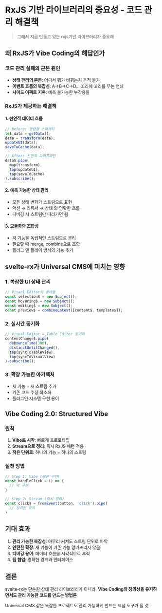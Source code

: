# RxJS 기반 라이브러리의 중요성 - 코드 관리 해결책

> 그래서 지금 만들고 있는 rxjs기반 라이브러리가 중요해

## 왜 RxJS가 Vibe Coding의 해답인가

### 코드 관리 실패의 근본 원인
- **상태 관리의 혼돈**: 어디서 뭐가 바뀌는지 추적 불가
- **이벤트 흐름의 복잡성**: A→B→C→D... 꼬리에 꼬리를 무는 연쇄
- **사이드 이펙트 지옥**: 예측 불가능한 부작용들

### RxJS가 제공하는 해결책

#### 1. 선언적 데이터 흐름
```typescript
// Before: 명령형 스파게티
let data = getData();
data = transform(data);
updateUI(data);
saveToCache(data);

// After: 선언적 파이프라인
data$.pipe(
  map(transform),
  tap(updateUI),
  tap(saveToCache)
).subscribe();
```

#### 2. 예측 가능한 상태 관리
- 모든 상태 변화가 스트림으로 표현
- 액션 → 리듀서 → 상태 의 명확한 흐름
- 디버깅 시 스트림만 따라가면 됨

#### 3. 모듈화와 조합성
- 각 기능을 독립적인 스트림으로 분리
- 필요할 때 merge, combine으로 조합
- 플러그 앤 플레이 방식의 기능 추가

## svelte-rx가 Universal CMS에 미치는 영향

### 1. 복잡한 UI 상태 관리
```typescript
// Visual Editor의 상태들
const selection$ = new Subject();
const hovering$ = new Subject();
const editing$ = new Subject();
const preview$ = combineLatest([content$, template$]);
```

### 2. 실시간 동기화
```typescript
// Visual Editor ↔ Table Editor 동기화
contentChange$.pipe(
  debounceTime(300),
  distinctUntilChanged(),
  tap(syncToTableView),
  tap(syncToVisualView)
).subscribe();
```

### 3. 확장 가능한 아키텍처
- 새 기능 = 새 스트림 추가
- 기존 코드 수정 최소화
- 플러그인 시스템 구현 용이

## Vibe Coding 2.0: Structured Vibe

### 원칙
1. **Vibe로 시작**: 빠르게 프로토타입
2. **Stream으로 정리**: 즉시 RxJS 패턴 적용
3. **작은 단위로**: 하나의 기능 = 하나의 스트림

### 실천 방법
```typescript
// Step 1: Vibe (빠른 구현)
const handleClick = () => {
  // 막 구현
}

// Step 2: Stream (즉시 정리)
const click$ = fromEvent(button, 'click').pipe(
  // 정리된 로직
)
```

## 기대 효과

1. **관리 가능한 복잡성**: 아무리 커져도 스트림 단위로 파악
2. **안전한 확장**: 새 기능이 기존 기능 망가뜨리지 않음
3. **디버깅 용이**: 데이터 흐름을 시각적으로 추적
4. **팀 협업**: 명확한 경계와 인터페이스

## 결론

svelte-rx는 단순한 상태 관리 라이브러리가 아니라,
**Vibe Coding의 창의성을 유지하면서도 관리 가능한 코드를 만드는 방법론**

Universal CMS 같은 복잡한 프로젝트도 관리 가능하게 만드는 핵심 도구가 될 것